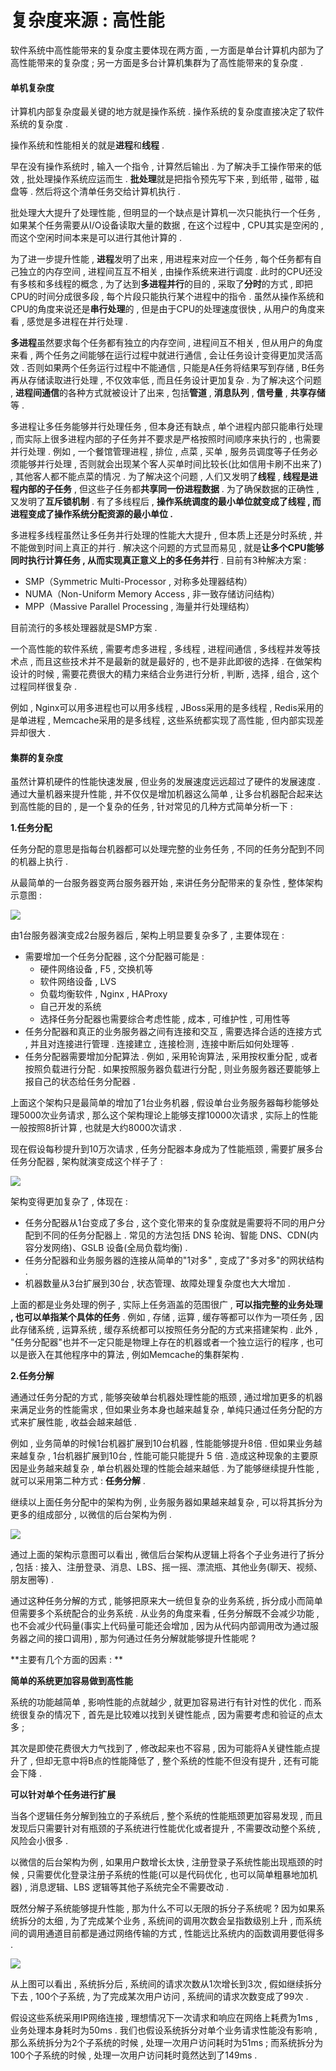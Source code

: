 # 复杂度来源 : 高性能

软件系统中高性能带来的复杂度主要体现在两方面 , 一方面是单台计算机内部为了高性能带来的复杂度 ; 另一方面是多台计算机集群为了高性能带来的复杂度 .

#### 单机复杂度

计算机内部复杂度最关键的地方就是操作系统 . 操作系统的复杂度直接决定了软件系统的复杂度 .

操作系统和性能相关的就是**进程**和**线程** .

早在没有操作系统时 , 输入一个指令 , 计算然后输出 . 为了解决手工操作带来的低效 , 批处理操作系统应运而生 . **批处理**就是把指令预先写下来 , 到纸带 , 磁带 , 磁盘等 . 然后将这个清单任务交给计算机执行 .

批处理大大提升了处理性能 , 但明显的一个缺点是计算机一次只能执行一个任务 , 如果某个任务需要从I/O设备读取大量的数据 , 在这个过程中 , CPU其实是空闲的 , 而这个空闲时间本来是可以进行其他计算的 .

为了进一步提升性能 , **进程**发明了出来 , 用进程来对应一个任务 , 每个任务都有自己独立的内存空间 , 进程间互互不相关 , 由操作系统来进行调度 . 此时的CPU还没有多核和多线程的概念 , 为了达到**多进程并行**的目的 , 采取了**分时**的方式 , 即把CPU的时间分成很多段 , 每个片段只能执行某个进程中的指令 . 虽然从操作系统和CPU的角度来说还是**串行处理**的 , 但是由于CPU的处理速度很快 , 从用户的角度来看 , 感觉是多进程在并行处理 .

**多进程**虽然要求每个任务都有独立的内存空间 , 进程间互不相关 , 但从用户的角度来看 , 两个任务之间能够在运行过程中就进行通信 , 会让任务设计变得更加灵活高效 . 否则如果两个任务运行过程中不能通信 , 只能是A任务将结果写到存储 , B任务再从存储读取进行处理 , 不仅效率低 , 而且任务设计更加复杂 . 为了解决这个问题 , **进程间通信**的各种方式就被设计了出来 , 包括**管道** , **消息队列** , **信号量** , **共享存储**等 .

多进程让多任务能够并行处理任务 , 但本身还有缺点 , 单个进程内部只能串行处理 , 而实际上很多进程内部的子任务并不要求是严格按照时间顺序来执行的 , 也需要并行处理 . 例如 , 一个餐馆管理进程 , 排位 , 点菜 , 买单 , 服务员调度等子任务必须能够并行处理 , 否则就会出现某个客人买单时间比较长\(比如信用卡刷不出来了\) , 其他客人都不能点菜的情况 . 为了解决这个问题 , 人们又发明了**线程** , **线程是进程内部的子任务** , 但这些子任务都**共享同一份进程数据** . 为了确保数据的正确性 , 又发明了**互斥锁机制** . 有了多线程后 , **操作系统调度的最小单位就变成了线程 , 而进程变成了操作系统分配资源的最小单位 .**

多进程多线程虽然让多任务并行处理的性能大大提升 , 但本质上还是分时系统 , 并不能做到时间上真正的并行 . 解决这个问题的方式显而易见 , 就是**让多个CPU能够同时执行计算任务 , 从而实现真正意义上的多任务并行** . 目前有3种解决方案 :

* SMP（Symmetric Multi-Processor , 对称多处理器结构）
* NUMA（Non-Uniform Memory Access , 非一致存储访问结构）
* MPP（Massive Parallel Processing , 海量并行处理结构）

目前流行的多核处理器就是SMP方案 .

一个高性能的软件系统 , 需要考虑多进程 , 多线程 , 进程间通信 , 多线程并发等技术点 , 而且这些技术并不是最新的就是最好的 , 也不是非此即彼的选择 . 在做架构设计的时候 , 需要花费很大的精力来结合业务进行分析 , 判断 , 选择 , 组合 , 这个过程同样很复杂 .

例如 , Nginx可以用多进程也可以用多线程 , JBoss采用的是多线程 , Redis采用的是单进程 , Memcache采用的是多线程 , 这些系统都实现了高性能 , 但内部实现差异却很大 .

#### 集群的复杂度

虽然计算机硬件的性能快速发展 , 但业务的发展速度远远超过了硬件的发展速度 . 通过大量机器来提升性能 , 并不仅仅是增加机器这么简单 , 让多台机器配合起来达到高性能的目的 , 是一个复杂的任务 , 针对常见的几种方式简单分析一下 :

**1.任务分配**

任务分配的意思是指每台机器都可以处理完整的业务任务 , 不同的任务分配到不同的机器上执行 .

从最简单的一台服务器变两台服务器开始 , 来讲任务分配带来的复杂性 , 整体架构示意图 :

![](/assets/renwufenpei.png)

由1台服务器演变成2台服务器后 , 架构上明显要复杂多了 , 主要体现在 :

* 需要增加一个任务分配器 , 这个分配器可能是 : 
  * 硬件网络设备 , F5 , 交换机等
  * 软件网络设备 , LVS
  * 负载均衡软件 , Nginx , HAProxy
  * 自己开发的系统
  * 选择任务分配器也需要综合考虑性能 , 成本 , 可维护性 , 可用性等
* 任务分配器和真正的业务服务器之间有连接和交互 , 需要选择合适的连接方式 , 并且对连接进行管理 . 连接建立 , 连接检测 , 连接中断后如何处理等 . 
* 任务分配器需要增加分配算法 . 例如 , 采用轮询算法 , 采用按权重分配 ,  或者按照负载进行分配 . 如果按照服务器负载进行分配 , 则业务服务器还要能够上报自己的状态给任务分配器 . 

上面这个架构只是最简单的增加了1台业务机器 , 假设单台业务服务器每秒能够处理5000次业务请求 , 那么这个架构理论上能够支撑10000次请求 , 实际上的性能一般按照8折计算 , 也就是大约8000次请求 .

现在假设每秒提升到10万次请求 , 任务分配器本身成为了性能瓶颈 , 需要扩展多台任务分配器 , 架构就演变成这个样子了 :

![](/assets/renwufenpeiqiyanbian.png)

架构变得更加复杂了 , 体现在 :

* 任务分配器从1台变成了多台 , 这个变化带来的复杂度就是需要将不同的用户分配到不同的任务分配器上 . 常见的方法包括 DNS 轮询、智能 DNS、CDN\(内容分发网络\)、GSLB 设备\(全局负载均衡\) . 
* 任务分配器和业务服务器的连接从简单的"1对多" , 变成了"多对多"的网状结构 . 
* 机器数量从3台扩展到30台 , 状态管理、故障处理复杂度也大大增加 . 

上面的都是业务处理的例子 , 实际上任务涵盖的范围很广 , **可以指完整的业务处理 , 也可以单指某个具体的任务** . 例如 , 存储 , 运算 , 缓存等都可以作为一项任务 , 因此存储系统 , 运算系统 , 缓存系统都可以按照任务分配的方式来搭建架构 . 此外 , "任务分配器"也并不一定只能是物理上存在的机器或者一个独立运行的程序 , 也可以是嵌入在其他程序中的算法 , 例如Memcache的集群架构 .

**2.任务分解**

通通过任务分配的方式 , 能够突破单台机器处理性能的瓶颈 , 通过增加更多的机器来满足业务的性能需求 , 但如果业务本身也越来越复杂 , 单纯只通过任务分配的方式来扩展性能 , 收益会越来越低 .

例如 , 业务简单的时候1台机器扩展到10台机器 , 性能能够提升8倍 . 但如果业务越来越复杂 , 1台机器扩展到10台 , 性能可能只能提升 5 倍 . 造成这种现象的主要原因是业务越来越复杂 , 单台机器处理的性能会越来越低 . 为了能够继续提升性能 , 就可以采用第二种方式 : **任务分解** .

继续以上面任务分配中的架构为例 , 业务服务器如果越来越复杂 , 可以将其拆分为更多的组成部分 , 以微信的后台架构为例 .

![](/assets/weixinjiaogu.png)

通过上面的架构示意图可以看出 , 微信后台架构从逻辑上将各个子业务进行了拆分 , 包括 : 接入、注册登录、消息、LBS、摇一摇、漂流瓶、其他业务\(聊天、视频、朋友圈等\) .

通过这种任务分解的方式 , 能够把原来大一统但复杂的业务系统 , 拆分成小而简单但需要多个系统配合的业务系统 . 从业务的角度来看 , 任务分解既不会减少功能 , 也不会减少代码量\(事实上代码量可能还会增加 , 因为从代码内部调用改为通过服务器之间的接口调用\) , 那为何通过任务分解就能够提升性能呢 ?

**主要有几个方面的因素 : **

**简单的系统更加容易做到高性能**

系统的功能越简单 , 影响性能的点就越少 , 就更加容易进行有针对性的优化 . 而系统很复杂的情况下 , 首先是比较难以找到关键性能点 , 因为需要考虑和验证的点太多 ;

其次是即使花费很大力气找到了 , 修改起来也不容易 , 因为可能将A关键性能点提升了 , 但却无意中将B点的性能降低了 , 整个系统的性能不但没有提升 , 还有可能会下降 .

**可以针对单个任务进行扩展**

当各个逻辑任务分解到独立的子系统后 , 整个系统的性能瓶颈更加容易发现 , 而且发现后只需要针对有瓶颈的子系统进行性能优化或者提升 , 不需要改动整个系统 , 风险会小很多 .

以微信的后台架构为例 , 如果用户数增长太快 , 注册登录子系统性能出现瓶颈的时候 , 只需要优化登录注册子系统的性能\(可以是代码优化 , 也可以简单粗暴地加机器\) , 消息逻辑、LBS 逻辑等其他子系统完全不需要改动 .

既然分解子系统能够提升性能 , 那为什么不可以无限的拆分子系统呢 ? 因为如果系统拆分的太细 , 为了完成某个业务 , 系统间的调用次数会呈指数级别上升 , 而系统间的调用通道目前都是通过网络传输的方式 , 性能远比系统内的函数调用要低得多 .

![](/assets/xitongjiandiaoyong.png)

从上图可以看出 , 系统拆分后 , 系统间的请求次数从1次增长到3次 , 假如继续拆分下去 , 100个子系统 , 为了完成某次用户访问 , 系统间的请求次数变成了99次 . 

假设这些系统采用IP网络连接 , 理想情况下一次请求和响应在网络上耗费为1ms , 业务处理本身耗时为50ms . 我们也假设系统拆分对单个业务请求性能没有影响 , 那么系统拆分为2个子系统的时候 , 处理一次用户访问耗时为51ms ; 而系统拆分为100个子系统的时候 , 处理一次用户访问耗时竟然达到了149ms . 

